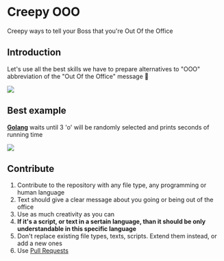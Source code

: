 # Creepy OOO
Creepy ways to tell your Boss that you're Out Of the Office


## Introduction
Let's use all the best skills we have to prepare alternatives to "OOO" abbreviation of the "Out Of the Office" message 💪

<a href="https://raw.githubusercontent.com/faradzhev/creepy-ooo/master/ooo.png" target="_blank">
   <img src="https://raw.githubusercontent.com/faradzhev/creepy-ooo/master/ooo.png" />
</a>


## Best example
[**Golang**](https://github.com/faradzhev/creepy-ooo/blob/master/ooo.go) waits until 3 'o' will be randomly selected and prints seconds of running time

[<img src="https://i.imgur.com/E7eBDyo.png" />](https://github.com/faradzhev/creepy-ooo/blob/master/ooo.go)


## Contribute
1. Contribute to the repository with any file type, any programming or human language
2. Text should give a clear message about you going or being out of the office
3. Use as much creativity as you can
4. **If it's a script, or text in a sertain language, than it should be only understandable in this specific language**
5. Don't replace existing file types, texts, scripts. Extend them instead, or add a new ones
6. Use [Pull Requests](https://github.com/faradzhev/creepy-ooo/pulls)
